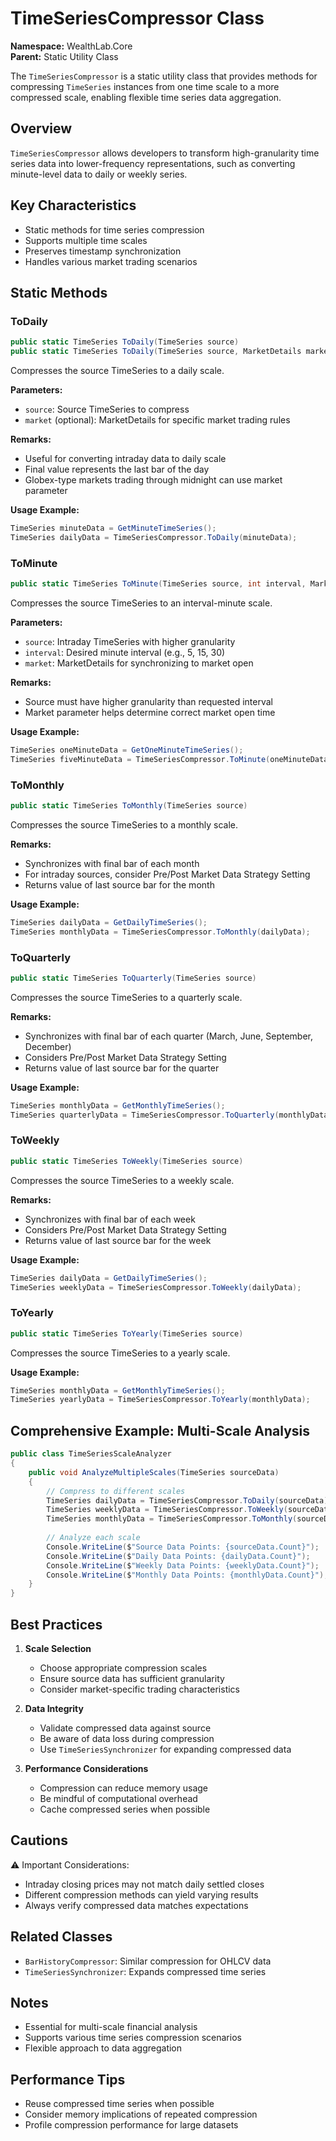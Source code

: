 # TimeSeriesCompressor Class

**Namespace:** WealthLab.Core  
**Parent:** Static Utility Class

The `TimeSeriesCompressor` is a static utility class that provides methods for compressing `TimeSeries` instances from one time scale to a more compressed scale, enabling flexible time series data aggregation.

## Overview

`TimeSeriesCompressor` allows developers to transform high-granularity time series data into lower-frequency representations, such as converting minute-level data to daily or weekly series.

## Key Characteristics

- Static methods for time series compression
- Supports multiple time scales
- Preserves timestamp synchronization
- Handles various market trading scenarios

## Static Methods

### ToDaily
```csharp
public static TimeSeries ToDaily(TimeSeries source)
public static TimeSeries ToDaily(TimeSeries source, MarketDetails market)
```
Compresses the source TimeSeries to a daily scale.

**Parameters:**
- `source`: Source TimeSeries to compress
- `market` (optional): MarketDetails for specific market trading rules

**Remarks:**
- Useful for converting intraday data to daily scale
- Final value represents the last bar of the day
- Globex-type markets trading through midnight can use market parameter

**Usage Example:**
```csharp
TimeSeries minuteData = GetMinuteTimeSeries();
TimeSeries dailyData = TimeSeriesCompressor.ToDaily(minuteData);
```

### ToMinute
```csharp
public static TimeSeries ToMinute(TimeSeries source, int interval, MarketDetails market)
```
Compresses the source TimeSeries to an interval-minute scale.

**Parameters:**
- `source`: Intraday TimeSeries with higher granularity
- `interval`: Desired minute interval (e.g., 5, 15, 30)
- `market`: MarketDetails for synchronizing to market open

**Remarks:**
- Source must have higher granularity than requested interval
- Market parameter helps determine correct market open time

**Usage Example:**
```csharp
TimeSeries oneMinuteData = GetOneMinuteTimeSeries();
TimeSeries fiveMinuteData = TimeSeriesCompressor.ToMinute(oneMinuteData, 5, marketDetails);
```

### ToMonthly
```csharp
public static TimeSeries ToMonthly(TimeSeries source)
```
Compresses the source TimeSeries to a monthly scale.

**Remarks:**
- Synchronizes with final bar of each month
- For intraday sources, consider Pre/Post Market Data Strategy Setting
- Returns value of last source bar for the month

**Usage Example:**
```csharp
TimeSeries dailyData = GetDailyTimeSeries();
TimeSeries monthlyData = TimeSeriesCompressor.ToMonthly(dailyData);
```

### ToQuarterly
```csharp
public static TimeSeries ToQuarterly(TimeSeries source)
```
Compresses the source TimeSeries to a quarterly scale.

**Remarks:**
- Synchronizes with final bar of each quarter (March, June, September, December)
- Considers Pre/Post Market Data Strategy Setting
- Returns value of last source bar for the quarter

**Usage Example:**
```csharp
TimeSeries monthlyData = GetMonthlyTimeSeries();
TimeSeries quarterlyData = TimeSeriesCompressor.ToQuarterly(monthlyData);
```

### ToWeekly
```csharp
public static TimeSeries ToWeekly(TimeSeries source)
```
Compresses the source TimeSeries to a weekly scale.

**Remarks:**
- Synchronizes with final bar of each week
- Considers Pre/Post Market Data Strategy Setting
- Returns value of last source bar for the week

**Usage Example:**
```csharp
TimeSeries dailyData = GetDailyTimeSeries();
TimeSeries weeklyData = TimeSeriesCompressor.ToWeekly(dailyData);
```

### ToYearly
```csharp
public static TimeSeries ToYearly(TimeSeries source)
```
Compresses the source TimeSeries to a yearly scale.

**Usage Example:**
```csharp
TimeSeries monthlyData = GetMonthlyTimeSeries();
TimeSeries yearlyData = TimeSeriesCompressor.ToYearly(monthlyData);
```

## Comprehensive Example: Multi-Scale Analysis

```csharp
public class TimeSeriesScaleAnalyzer
{
    public void AnalyzeMultipleScales(TimeSeries sourceData)
    {
        // Compress to different scales
        TimeSeries dailyData = TimeSeriesCompressor.ToDaily(sourceData);
        TimeSeries weeklyData = TimeSeriesCompressor.ToWeekly(sourceData);
        TimeSeries monthlyData = TimeSeriesCompressor.ToMonthly(sourceData);
        
        // Analyze each scale
        Console.WriteLine($"Source Data Points: {sourceData.Count}");
        Console.WriteLine($"Daily Data Points: {dailyData.Count}");
        Console.WriteLine($"Weekly Data Points: {weeklyData.Count}");
        Console.WriteLine($"Monthly Data Points: {monthlyData.Count}");
    }
}
```

## Best Practices

1. **Scale Selection**
   - Choose appropriate compression scales
   - Ensure source data has sufficient granularity
   - Consider market-specific trading characteristics

2. **Data Integrity**
   - Validate compressed data against source
   - Be aware of data loss during compression
   - Use `TimeSeriesSynchronizer` for expanding compressed data

3. **Performance Considerations**
   - Compression can reduce memory usage
   - Be mindful of computational overhead
   - Cache compressed series when possible

## Cautions

⚠️ Important Considerations:
- Intraday closing prices may not match daily settled closes
- Different compression methods can yield varying results
- Always verify compressed data matches expectations

## Related Classes

- `BarHistoryCompressor`: Similar compression for OHLCV data
- `TimeSeriesSynchronizer`: Expands compressed time series

## Notes

- Essential for multi-scale financial analysis
- Supports various time series compression scenarios
- Flexible approach to data aggregation

## Performance Tips

- Reuse compressed time series when possible
- Consider memory implications of repeated compression
- Profile compression performance for large datasets 